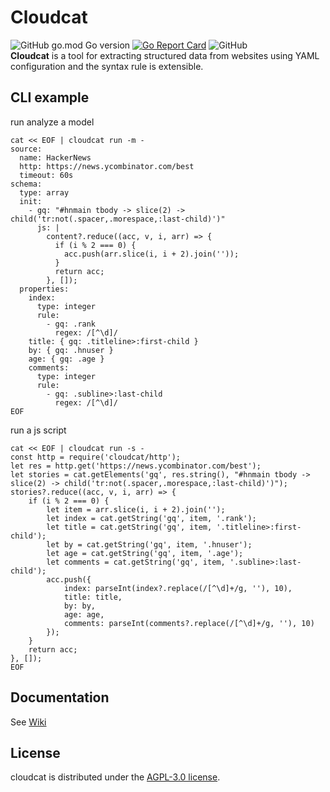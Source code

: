 # Cloudcat
![GitHub go.mod Go version](https://img.shields.io/github/go-mod/go-version/shiroyk/cloudcat)
[![Go Report Card](https://goreportcard.com/badge/github.com/shiroyk/cloudcat)](https://goreportcard.com/report/github.com/shiroyk/cloudcat)
![GitHub](https://img.shields.io/github/license/shiroyk/cloudcat)<br/>
**Cloudcat** is a tool for extracting structured data from websites using YAML configuration and the syntax rule is extensible.<br/>
## CLI example
run analyze a model
```shell
cat << EOF | cloudcat run -m -
source:
  name: HackerNews
  http: https://news.ycombinator.com/best
  timeout: 60s
schema:
  type: array
  init:
    - gq: "#hnmain tbody -> slice(2) -> child('tr:not(.spacer,.morespace,:last-child)')"
      js: |
        content?.reduce((acc, v, i, arr) => {
          if (i % 2 === 0) {
            acc.push(arr.slice(i, i + 2).join(''));
          }
          return acc;
        }, []);
  properties:
    index:
      type: integer
      rule:
        - gq: .rank
          regex: /[^\d]/
    title: { gq: .titleline>:first-child }
    by: { gq: .hnuser }
    age: { gq: .age }
    comments:
      type: integer
      rule:
        - gq: .subline>:last-child
          regex: /[^\d]/
EOF
```
run a js script
```shell
cat << EOF | cloudcat run -s -
const http = require('cloudcat/http');
let res = http.get('https://news.ycombinator.com/best');
let stories = cat.getElements('gq', res.string(), "#hnmain tbody -> slice(2) -> child('tr:not(.spacer,.morespace,:last-child)')");
stories?.reduce((acc, v, i, arr) => {
    if (i % 2 === 0) {
        let item = arr.slice(i, i + 2).join('');
        let index = cat.getString('gq', item, '.rank');
        let title = cat.getString('gq', item, '.titleline>:first-child');
        let by = cat.getString('gq', item, '.hnuser');
        let age = cat.getString('gq', item, '.age');
        let comments = cat.getString('gq', item, '.subline>:last-child');
        acc.push({
            index: parseInt(index?.replace(/[^\d]+/g, ''), 10),
            title: title,
            by: by,
            age: age,
            comments: parseInt(comments?.replace(/[^\d]+/g, ''), 10)
        });
    }
    return acc;
}, []);
EOF
```
## Documentation
See [Wiki](https://github.com/shiroyk/cloudcat/wiki)
## License
cloudcat is distributed under the [AGPL-3.0 license](https://github.com/shiroyk/cloudcat/blob/master/LICENSE.md).